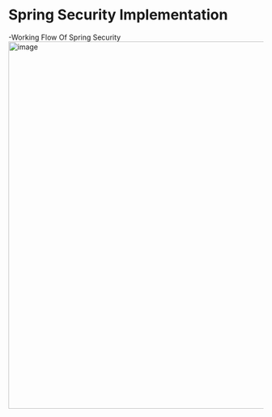 # Spring Security Implementation

-Working Flow Of Spring Security
<img width="1090" height="727" alt="image" src="https://github.com/user-attachments/assets/d2370645-e345-41b9-9cd9-88b21924285c" />
